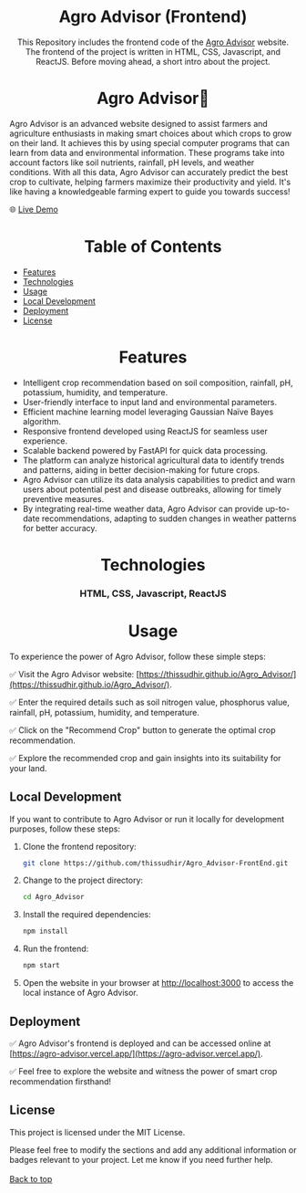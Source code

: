 <h1 align="center" id="top">Agro Advisor (Frontend)</h1>
<p align="center">This Repository includes the frontend code of the <a href="https://agro-advisor.vercel.app/" >Agro Advisor</a> website. The frontend of the project is written in HTML, CSS, Javascript, and ReactJS. Before moving ahead, a short intro about the project.</p>

 <h1 align="center">Agro Advisor🌾</h1>
Agro Advisor is an advanced website designed to assist farmers and agriculture enthusiasts in making smart choices about which crops to grow on their land. It achieves this by using special computer programs that can learn from data and environmental information. These programs take into account factors like soil nutrients, rainfall, pH levels, and weather conditions. With all this data, Agro Advisor can accurately predict the best crop to cultivate, helping farmers maximize their productivity and yield. It's like having a knowledgeable farming expert to guide you towards success!
<br>

🌐 [Live Demo](https://agro-advisor.vercel.app/)

 <h1 align="center">Table of Contents</h1>

- [Features](#features)
- [Technologies](#technologies)
- [Usage](#usage)
- [Local Development](#local-development)
- [Deployment](#deployment)
- [License](#license)

<h1 align="center">Features</h1>

- Intelligent crop recommendation based on soil composition, rainfall, pH, potassium, humidity, and temperature.
- User-friendly interface to input land and environmental parameters.
- Efficient machine learning model leveraging Gaussian Naïve Bayes algorithm.
- Responsive frontend developed using ReactJS for seamless user experience.
- Scalable backend powered by FastAPI for quick data processing.
- The platform can analyze historical agricultural data to identify trends and patterns, aiding in better decision-making for future crops.
- Agro Advisor can utilize its data analysis capabilities to predict and warn users about potential pest and disease outbreaks, allowing for timely preventive measures.
- By integrating real-time weather data, Agro Advisor can provide up-to-date recommendations, adapting to sudden changes in weather patterns for better accuracy.

 <h1 align="center">Technologies</h1>

<h3 align="center">HTML, CSS, Javascript, ReactJS</h3>
 
 <h1 align="center">Usage</h1>

To experience the power of Agro Advisor, follow these simple steps:

✅ Visit the Agro Advisor website: [https://thissudhir.github.io/Agro_Advisor/](https://thissudhir.github.io/Agro_Advisor/).

✅ Enter the required details such as soil nitrogen value, phosphorus value, rainfall, pH, potassium, humidity, and temperature.

✅ Click on the "Recommend Crop" button to generate the optimal crop recommendation.

✅ Explore the recommended crop and gain insights into its suitability for your land.

## Local Development

If you want to contribute to Agro Advisor or run it locally for development purposes, follow these steps:

1. Clone the frontend repository:

   ```sh
   git clone https://github.com/thissudhir/Agro_Advisor-FrontEnd.git
   ```

2. Change to the project directory:

   ```sh
   cd Agro_Advisor
   ```

3. Install the required dependencies:

   ```sh
   npm install
   ```

4. Run the frontend:

   ```sh
   npm start
   ```

5. Open the website in your browser at [http://localhost:3000](http://localhost:3000) to access the local instance of Agro Advisor.

## Deployment

✅ Agro Advisor's frontend is deployed and can be accessed online at [https://agro-advisor.vercel.app/](https://agro-advisor.vercel.app/).

✅ Feel free to explore the website and witness the power of smart crop recommendation firsthand!

## License

This project is licensed under the MIT License.

Please feel free to modify the sections and add any additional information or badges relevant to your project. Let me know if you need further help.
<br><br>
<a href="#top">Back to top</a>

</div>

